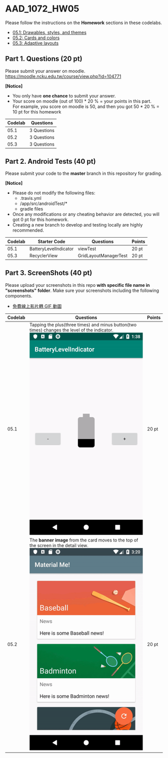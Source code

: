 # AAD_1072_HW05

Please follow the instructions on the **Homework** sections in these codelabs.

- [05.1: Drawables, styles, and themes](https://codelabs.developers.google.com/codelabs/android-training-drawables-styles-and-themes/index.html?index=..%2F..%2Fandroid-training#11)
- [05.2: Cards and colors](https://codelabs.developers.google.com/codelabs/android-training-cards-and-colors/index.html?index=..%2F..%2Fandroid-training#11)
- [05.3: Adaptive layouts](https://codelabs.developers.google.com/codelabs/android-training-adaptive-layouts/index.html?index=..%2F..%2Fandroid-training#10)


## Part 1. Questions (20 pt)
Please submit your answer on moodle.
<https://moodle.ncku.edu.tw/course/view.php?id=104771>

**[Notice]** 
- You only have **one chance** to submit your answer.
- Your score on moodle (out of 100) * 20 % = your points in this part. <br>
For example, you score on moodle is 50, and then you got 50 * 20 % = 10 pt for this homework

| Codelab | Questions |
| --- | ----------- |
| 05.1 | 3 Questions |
| 05.2 | 3 Questions |
| 05.3 | 3 Questions |


## Part 2. Android Tests (40 pt)

Please submit your code to the **master** branch in this repository for grading.

**[Notice]** 
- Please do not modify the following files:
    - .travis.yml
    - <Project>/app/src/androidTest/*
    - gradle files
- Once any modifications or any cheating behavior are detected, you will got 0 pt for this homework.
- Creating a new branch to develop and testing locally are highly recommended.
    
<table>
    <thead>
        <tr>
            <th>Codelab</th>
            <th>Starter Code</th>
            <th>Questions</th>
            <th>Points</th>
        </tr>
    </thead>
    <tbody>
        <tr>
            <td>05.1</td>
            <td>BatteryLevelIndicator</td>
            <td>viewTest</td>
            <td>20 pt</td>
        </tr>
        <tr>
            <td>05.3</td>
            <td>RecyclerView</td>
            <td>GridLayoutManagerTest</td>
            <td>20 pt</td>
        </tr>
    </tbody>
</table>


## Part 3. ScreenShots (40 pt)

Please upload your screenshots in this repo **with specific file name in "screenshots" folder**.
Make sure your screenshots including the following components.

- [免費線上影片轉 GIF 動圖](https://www.kocpc.com.tw/archives/225214)

| Codelab | Questions | Points |
| --- | ----------- | ---|
| 05.1 |  Tapping the plus(three times) and minus button(two times) changes the level of the indicator. <br> ![screenshots/05_1-levelOfIndicator.gif](screenshots/05_1-levelOfIndicator.gif) | 20 pt |
| 05.2 |  The **banner image** from the card moves to the top of the screen in the detail view. <br> ![screenshots/05_2-sharedeElementTransition.gif](screenshots/05_2-sharedeElementTransition.gif) | 20 pt |
